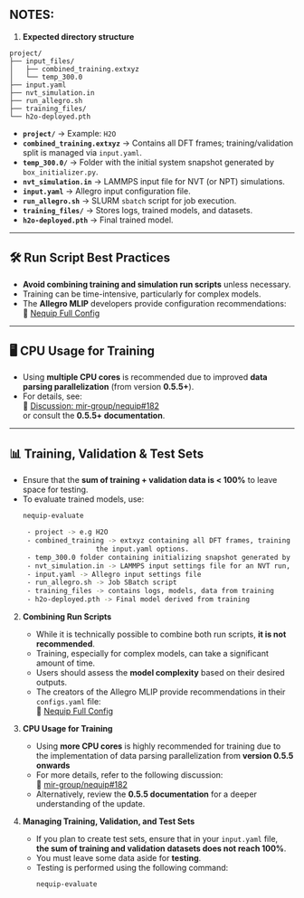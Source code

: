 ## NOTES:

1. **Expected directory structure**
```
project/
├── input_files/
│   ├── combined_training.extxyz
│   └── temp_300.0
├── input.yaml
├── nvt_simulation.in
├── run_allegro.sh
├── training_files/
└── h2o-deployed.pth
```
- **`project/`** → Example: `H2O`
- **`combined_training.extxyz`** → Contains all DFT frames; training/validation split is managed via `input.yaml`.
- **`temp_300.0/`** → Folder with the initial system snapshot generated by `box_initializer.py`.
- **`nvt_simulation.in`** → LAMMPS input file for NVT (or NPT) simulations.
- **`input.yaml`** → Allegro input configuration file.
- **`run_allegro.sh`** → SLURM `sbatch` script for job execution.
- **`training_files/`** → Stores logs, trained models, and datasets.
- **`h2o-deployed.pth`** → Final trained model.

---

## 🛠️ Run Script Best Practices
- **Avoid combining training and simulation run scripts** unless necessary.
- Training can be time-intensive, particularly for complex models.
- The **Allegro MLIP** developers provide configuration recommendations:  
  🔗 [Nequip Full Config](https://github.com/mir-group/nequip/blob/main/configs/full.yaml)

---

## 🖥️ CPU Usage for Training
- Using **multiple CPU cores** is recommended due to improved **data parsing parallelization** (from version **0.5.5+**).
- For details, see:  
  🔗 [Discussion: mir-group/nequip#182](https://github.com/mir-group/nequip/issues/182)  
  or consult the **0.5.5+ documentation**.

---

## 📊 Training, Validation & Test Sets
- Ensure that the **sum of training + validation data is < 100%** to leave space for testing.
- To evaluate trained models, use:
  ```bash
  nequip-evaluate

   - project -> e.g H2O
   - combined_training -> extxyz containing all DFT frames, training and validation split is done using
                    the input.yaml options.
   - temp_300.0 folder containing initializing snapshot generated by box_initializer.py
   - nvt_simulation.in -> LAMMPS input settings file for an NVT run, could also be NPT.
   - input.yaml -> Allegro input settings file
   - run_allegro.sh -> Job SBatch script
   - training_files -> contains logs, models, data from training
   - h2o-deployed.pth -> Final model derived from training

2. **Combining Run Scripts**
   - While it is technically possible to combine both run scripts, **it is not recommended**.  
   - Training, especially for complex models, can take a significant amount of time.  
   - Users should assess the **model complexity** based on their desired outputs.  
   - The creators of the Allegro MLIP provide recommendations in their `configs.yaml` file:  
     🔗 [Nequip Full Config](https://github.com/mir-group/nequip/blob/main/configs/full.yaml)

3. **CPU Usage for Training**
   - Using **more CPU cores** is highly recommended for training due to the implementation of data parsing 
     parallelization from **version 0.5.5 onwards**
   - For more details, refer to the following discussion:  
     🔗 [mir-group/nequip#182](https://github.com/mir-group/nequip/issues/182)  
   - Alternatively, review the **0.5.5 documentation** for a deeper understanding of the update.

4. **Managing Training, Validation, and Test Sets**
   - If you plan to create test sets, ensure that in your `input.yaml` file,  
     **the sum of training and validation datasets does not reach 100%**.  
   - You must leave some data aside for **testing**.  
   - Testing is performed using the following command:
     ```bash
     nequip-evaluate
     ```
